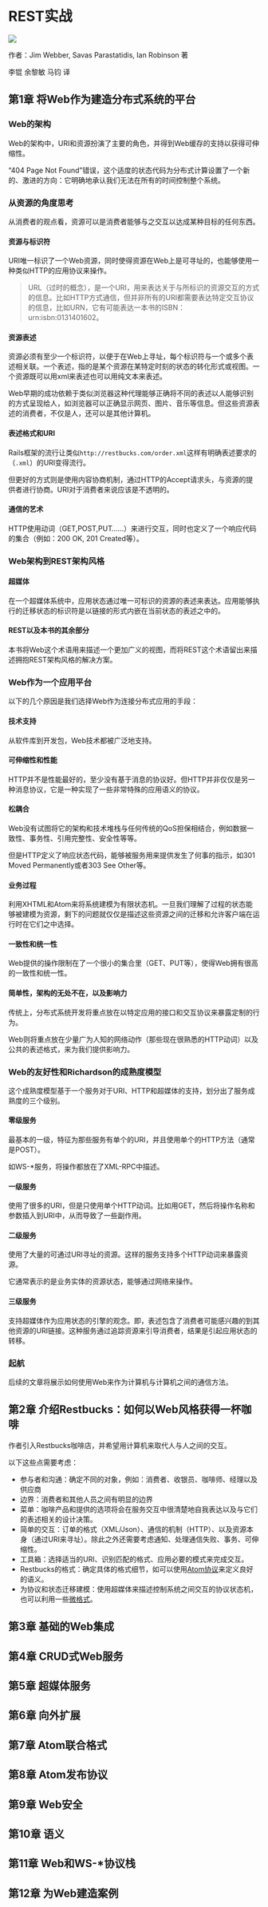 REST实战
==============

![](contents/cover.jpg)

作者：Jim Webber, Savas Parastatidis, Ian Robinson 著

李锟 余黎敏 马钧 译

第1章 将Web作为建造分布式系统的平台
------------------------------------------

### Web的架构

Web的架构中，URI和资源扮演了主要的角色，并得到Web缓存的支持以获得可伸缩性。

“404 Page Not Found”错误，这个适度的状态代码为分布式计算设置了一个新的、激进的方向：它明确地承认我们无法在所有的时间控制整个系统。

### 从资源的角度思考

从消费者的观点看，资源可以是消费者能够与之交互以达成某种目标的任何东西。

#### 资源与标识符

URI唯一标识了一个Web资源，同时使得资源在Web上是可寻址的，也能够使用一种类似HTTP的应用协议来操作。

> URL（过时的概念），是一个URI，用来表达关于与所标识的资源交互的方式的信息。比如HTTP方式通信，但并非所有的URI都需要表达特定交互协议的信息，比如URN，它有可能表达一本书的ISBN：urn:isbn:0131401602。

#### 资源表述

资源必须有至少一个标识符，以便于在Web上寻址，每个标识符与一个或多个表述相关联。一个表述，指的是某个资源在某特定时刻的状态的转化形式或视图。一个资源既可以用xml来表述也可以用纯文本来表述。

Web早期的成功依赖于类似浏览器这种代理能够正确将不同的表述以人能够识别的方式呈现给人，如浏览器可以正确显示网页、图片、音乐等信息。但这些资源表述的消费者，不仅是人，还可以是其他计算机。

#### 表述格式和URI

Rails框架的流行让类似`http://restbucks.com/order.xml`这样有明确表述要求的（`.xml`）的URI变得流行。

但更好的方式则是使用内容协商机制，通过HTTP的Accept请求头，与资源的提供者进行协商。URI对于消费者来说应该是不透明的。

#### 通信的艺术

HTTP使用动词（GET,POST,PUT……）来进行交互，同时也定义了一个响应代码的集合（例如：200 OK, 201 Created等）。

### Web架构到REST架构风格

#### 超媒体

在一个超媒体系统中，应用状态通过唯一可标识的资源的表述来表达。应用能够执行的迁移状态的标识符是以链接的形式内嵌在当前状态的表述之中的。

#### REST以及本书的其余部分

本书将Web这个术语用来描述一个更加广义的视图，而将REST这个术语留出来描述拥抱REST架构风格的解决方案。

### Web作为一个应用平台

以下的几个原因是我们选择Web作为连接分布式应用的手段：

#### 技术支持

从软件库到开发包，Web技术都被广泛地支持。

#### 可伸缩性和性能

HTTP并不是性能最好的，至少没有基于消息的协议好。但HTTP并非仅仅是另一种消息协议，它是一种实现了一些非常特殊的应用语义的协议。

#### 松耦合

Web没有试图将它的架构和技术堆栈与任何传统的QoS担保相结合，例如数据一致性、事务性、引用完整性、安全性等等。

但是HTTP定义了响应状态代码，能够被服务用来提供发生了何事的指示，如301 Moved Permanently或者303 See Other等。

#### 业务过程

利用XHTML和Atom来将系统建模为有限状态机。一旦我们理解了过程的状态能够被建模为资源，剩下的问题就仅仅是描述这些资源之间的迁移和允许客户端在运行时在它们之中选择。

#### 一致性和统一性

Web提供的操作限制在了一个很小的集合里（GET、PUT等），使得Web拥有很高的一致性和统一性。

#### 简单性，架构的无处不在，以及影响力

传统上，分布式系统开发将重点放在以特定应用的接口和交互协议来暴露定制的行为。

Web则将重点放在少量广为人知的网络动作（那些现在很熟悉的HTTP动词）以及公共的表述格式，来为我们提供影响力。

### Web的友好性和Richardson的成熟度模型

这个成熟度模型基于一个服务对于URI、HTTP和超媒体的支持，划分出了服务成熟度的三个级别。

#### 零级服务

最基本的一级，特征为那些服务有单个的URI，并且使用单个的HTTP方法（通常是POST）。

如WS-*服务，将操作都放在了XML-RPC中描述。

#### 一级服务

使用了很多的URI，但是只使用单个HTTP动词。比如用GET，然后将操作名称和参数插入到URI中，从而导致了一些副作用。

#### 二级服务

使用了大量的可通过URI寻址的资源。这样的服务支持多个HTTP动词来暴露资源。

它通常表示的是业务实体的资源状态，能够通过网络来操作。

#### 三级服务

支持超媒体作为应用状态的引擎的观念。即，表述包含了消费者可能感兴趣的到其他资源的URI链接。这种服务通过追踪资源来引导消费者，结果是引起应用状态的转移。

### 起航

后续的文章将展示如何使用Web来作为计算机与计算机之间的通信方法。

第2章 介绍Restbucks：如何以Web风格获得一杯咖啡
------------------------------------------

作者引入Restbucks咖啡店，并希望用计算机来取代人与人之间的交互。

以下这些点需要考虑：

- 参与者和沟通：确定不同的对象，例如：消费者、收银员、咖啡师、经理以及供应商
- 边界：消费者和其他人员之间有明显的边界
- 菜单：咖啡产品和提供的选项将会在服务交互中很清楚地自我表达以及与它们的表述相关的设计决策。
- 简单的交互：订单的格式（XML/Json）、通信的机制（HTTP）、以及资源本身（通过URI来寻址）。除此之外还需要考虑通知、处理通信失败、事务、可伸缩性。
- 工具箱：选择适当的URI、识别匹配的格式、应用必要的模式来完成交互。
- Restbucks的格式：确定具体的格式细节，如可以使用[Atom协议](https://tools.ietf.org/html/rfc4287)来定义良好的语义。
- 为协议和状态迁移建模：使用超媒体来描述控制系统之间交互的协议状态机，也可以利用一些[微格式](http://microformats.org)。

第3章 基础的Web集成
------------------------------------------

第4章 CRUD式Web服务
------------------------------------------

第5章 超媒体服务
------------------------------------------

第6章 向外扩展
------------------------------------------

第7章 Atom联合格式
------------------------------------------

第8章 Atom发布协议
------------------------------------------

第9章 Web安全
------------------------------------------

第10章 语义
------------------------------------------

第11章 Web和WS-*协议栈
------------------------------------------

第12章 为Web建造案例
------------------------------------------